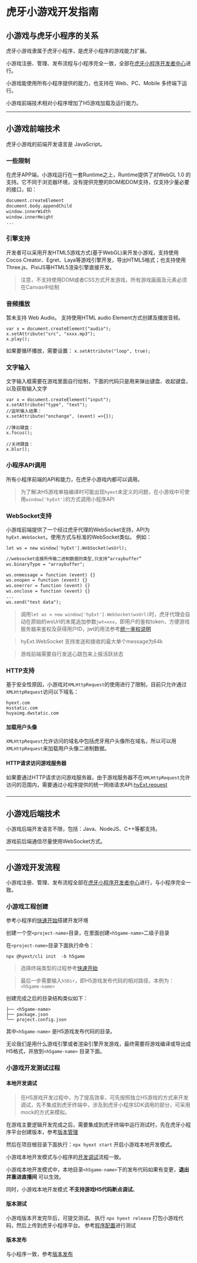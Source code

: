 # 虎牙小游戏开发指南
## 小游戏与虎牙小程序的关系

虎牙小游戏隶属于虎牙小程序，是虎牙小程序的游戏能力扩展。

小游戏注册、管理、发布流程与小程序完全一致，全部在[虎牙小程序开发者中心](http://ext.huya.com/)进行。

小游戏能使用所有小程序提供的能力，也支持在 Web、PC、Mobile 多终端下运行。

小游戏前端技术相对小程序增加了H5游戏加载及运行能力。

---

## 小游戏前端技术
虎牙小游戏的前端开发语言是 JavaScript。

### 一些限制
在虎牙APP端，小游戏运行在一套Runtime之上，Runtime提供了对WebGL 1.0 的支持。它不同于浏览器环境，没有提供完整的BOM和DOM支持，仅支持少量必要的接口，如：
```html
document.createElement
document.body.appendChild
window.innerWidth
window.innerHeight
...
```

### 引擎支持
开发者可以采用开发HTML5游戏方式(基于WebGL)来开发小游戏，支持使用Cocos Creator、Egret、Laya等游戏引擎开发，导出HTML5格式；也支持使用Three.js、PixiJS等HTML5渲染引擎直接开发。

> 注意，不支持使用DOM或者CSS方式开发游戏，所有游戏画面及元素必须在Canvas中绘制

### 音频播放
暂未支持 Web Audio。
支持使用HTML audio Element方式创建及播放音频。
```
var x = document.createElement("audio");
x.setAttribute("src", "xxxx.mp3");
x.play();
```
如果要循环播放，需要设置：
`x.setAttribute("loop", true);`

### 文字输入
文字输入框需要在游戏里面自行绘制，下面的代码只是用来弹出键盘、收起键盘，以及获取输入文字
```
var x = document.createElement("input");
x.setAttribute("type", "text");
//监听输入结果：
x.setAttribute("onchange", (event) =>{});

//弹出键盘：
x.focus();

//关闭键盘：
x.blur();
```

### 小程序API调用
所有小程序前端的API和能力，在虎牙小游戏内都可以调用。
> 为了解决H5游戏单独编译时可能出现`hyext`未定义的问题，在小游戏中可使用`window['hyExt']`的方式调用小程序API

### WebSocket支持
小游戏前端提供了一个经过虎牙代理的WebSocket支持，API为`hyExt.WebSocket`。使用方式与标准的WebSocket类似。
例如：
```html
let ws = new window['hyExt'].WebSocket(wsUrl);

//websocket连接所传输二进制数据的类型,只支持“arraybuffer”
ws.binaryType = "arraybuffer";

ws.onmessage = function (event) {}
ws.onopen = function (event) {}
ws.onerror = function (event) {}
ws.onclose = function (event) {}
...
ws.send("test data");

```

> 调用`let ws = new window['hyExt'].WebSocket(wsUrl)`时，虎牙代理会自动在原始的wsUrl的末尾追加参数`jwt=xxx`，即用户的鉴权token，方便游戏服务器来鉴权及获得用户ID，jwt的用法参考[统一鉴权说明](https://dev.huya.com/docs#/%E7%BB%9F%E4%B8%80%E9%89%B4%E6%9D%83%E8%AF%B4%E6%98%8E)

> hyExt.WebSocket 支持发送和接收的最大单个message为64k

> 游戏前端需要自行发送心跳包来上报活跃状态

### HTTP支持
基于安全性原因，小游戏对`XMLHttpRequest`的使用进行了限制，目前只允许通过`XMLHttpRequest`访问以下域名：
```
hyext.com
msstatic.com  
huyaimg.dwstatic.com  
```

#### 加载用户头像
`XMLHttpRequest`允许访问的域名中包括虎牙用户头像所在域名，所以可以用`XMLHttpRequest`来加载用户头像二进制数据。

#### HTTP请求访问游戏服务器
如果要通过HTTP请求访问游戏服务器，由于游戏服务器不在`XMLHttpRequest`允许访问的范围内，需要通过小程序提供的统一网络请求API:[hyExt.request](https://dev.huya.com/docs/#/sdk/hyExt.request)
###

---

## 小游戏后端技术

小游戏后端开发语言不限，包括：Java、NodeJS、C++等都支持。

游戏前后端通信尽量使用WebSocket方式。

---

## 小游戏开发流程

小游戏注册、管理、发布流程全部在[虎牙小程序开发者中心](http://ext.huya.com/)进行，与小程序完全一致。


### 小游戏工程创建

参考小程序的[快速开始](https://dev.huya.com/docs/#/./getting-started)搭建开发环境

创建一个空`<project-name>`目录，在里面创建`<h5game-name>`二级子目录

在`<project-name>`目录下面执行命令：
```
npx @hyext/cli init  -b h5game
```

> 选择终端类型的过程参考[快速开始](https://dev.huya.com/docs/#/./getting-started)

> 最后一步需要输入`h5Dir`，即H5游戏发布代码的相对路径，本例为：`<h5game-name>`

创建完成之后的目录结构类似如下：
```
├── <h5game-name>
├── package.json
└── project.config.json
```

其中`<h5game-name>` 是H5游戏发布代码的目录。

无论我们是用什么游戏引擎或者渲染引擎开发游戏，最终需要将游戏编译或导出成H5格式，并放到`<h5game-name>` 目录下面。

### 小游戏开发测试过程
#### 本地开发调试
> 在H5游戏开发过程中，为了提高效率，可先按照独立H5游戏的方式来开发调试，先不集成到虎牙终端中，涉及到虎牙小程序SDK调用的部分，可采用mock的方式来模拟。

在游戏主要逻辑开发完成之后，需要集成到虎牙终端中运行测试时，先在虎牙小程序平台创建版本，参考[版本管理](https://dev.huya.com/docs/#/ems?id=_2-%e7%89%88%e6%9c%ac%e7%ae%a1%e7%90%86)

然后在项目根目录下面执行：`npx hyext start`  开启小游戏本地开发模式。

小游戏本地开发模式与小程序的[开发调试](https://dev.huya.com/docs/#/dev-guide?id=%e5%bc%80%e5%8f%91%e8%b0%83%e8%af%95)流程一致。

小游戏本地开发模式中，本地目录`<h5game-name>`下的发布代码如果有变更，**退出并重进直播间** 可以生效。

同时，小游戏本地开发模式 **不支持游戏H5代码断点调试**。


#### 版本测试

小游戏版本开发完毕后，可提交测试。
执行 `npx hyext release` 打包小游戏代码，然后上传到虎牙小程序平台。
参考[程序配置](https://dev.huya.com/docs/#/ems?id=_232-%e7%a8%8b%e5%ba%8f%e9%85%8d%e7%bd%ae)进行测试

#### 版本发布
与小程序一致，参考[版本发布](https://dev.huya.com/docs/#/ems?id=_26-%e7%89%88%e6%9c%ac%e5%8f%91%e5%b8%83)

